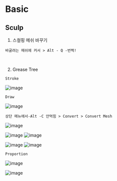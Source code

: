 Basic
======


Sculp
-------

1. 스컬핑 메쉬 바꾸기

`바굴려는 메쉬에 커서 > Alt - Q -번쩍!`

<br>

2. Grease Tree

`Stroke`

![image](https://user-images.githubusercontent.com/30430227/139944455-6240e7fd-773f-423c-82b6-b6e988042dd7.png)

`Draw`

![image](https://user-images.githubusercontent.com/30430227/139944699-28a41640-0b15-4051-bfc8-2f90c31bac4e.png)

`상단 메뉴에서-Alt -C 안먹힘 > Convert > Convert Mesh`

![image](https://user-images.githubusercontent.com/30430227/139944918-c4558dfd-328a-43cd-9446-4cd9a1db02b7.png)

![image](https://user-images.githubusercontent.com/30430227/139945092-5b0c35ac-f67d-41c9-ab31-bcfa55d8d010.png)
![image](https://user-images.githubusercontent.com/30430227/139945115-07f0344e-9c79-4baa-8689-c5b34da71eb9.png)

![image](https://user-images.githubusercontent.com/30430227/139945177-a7de47ab-954c-4b14-b239-73438844eff0.png)
![image](https://user-images.githubusercontent.com/30430227/139945207-85ba15db-f501-4c25-9121-5933962e7d7e.png)

`Proportion`

![image](https://user-images.githubusercontent.com/30430227/139945294-0fc73d1f-6b11-49fa-a0cc-1b0e8d303faf.png)

![image](https://user-images.githubusercontent.com/30430227/139945581-154d12d0-b668-4477-9704-ff5c9c57563b.png)

